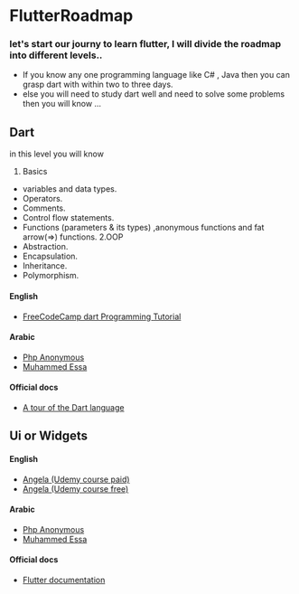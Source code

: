 # FlutterRoadmap
<!-- ## hi rh  -->
### let's start our journy to learn flutter, I will divide the roadmap into different levels..
<!--
### first if you are don't any thing about programing you will need to start from dart and need to solve some problems -->
- If you know any one programming language like C# , Java then you can grasp dart with within two to three days.
- else you will need to study dart well and need to solve some problems then you will know ...

## Dart 

in this level you will know 
1. Basics 
  - variables and data types.
  - Operators.
  - Comments.
  - Control flow statements.
  - Functions (parameters & its types) ,anonymous functions and fat arrow(=>) functions.
2.OOP
  - Abstraction.
  - Encapsulation.
  - Inheritance.
  - Polymorphism.

#### English 
- [FreeCodeCamp dart Programming Tutorial](https://www.youtube.com/watch?v=Ej_Pcr4uC2Q/)


#### Arabic
- [Php Anonymous](https://www.youtube.com/playlist?list=PLcfD4HARQRF-vr7yI0KkQAs2HzqyG7k2j/)
- [Muhammed Essa](https://www.youtube.com/playlist?list=PLMYF6NkLrdN9PcxE9vPtnfvGTm95STX65/)


#### Official docs
- [A tour of the Dart language](https://dart.dev/guides/language/language-tour/)

  


## Ui or Widgets

#### English 
- [Angela (Udemy course paid)](https://www.udemy.com/course/flutter-bootcamp-with-dart/?fbclid=IwAR0vwfBwCpg1ES_5FdZyyBYzFILsq7mZ1gLLKZ2xWmQdM-BQvhUuHTenNGQ/)
- [Angela (Udemy course free)](https://shareappscrack.com/the-complete-flutter-development-bootcamp-with-dart/?token=60182277/)

#### Arabic
- [Php Anonymous](https://www.youtube.com/playlist?list=PLcfD4HARQRF9ToPIW_kdQjBg6ARV2BXYL/)
- [Muhammed Essa](https://www.youtube.com/playlist?list=PLMYF6NkLrdN8eHn9nUACpBMfvCpgIdfiW/)


#### Official docs
- [Flutter documentation](https://flutter.dev/docs/)
